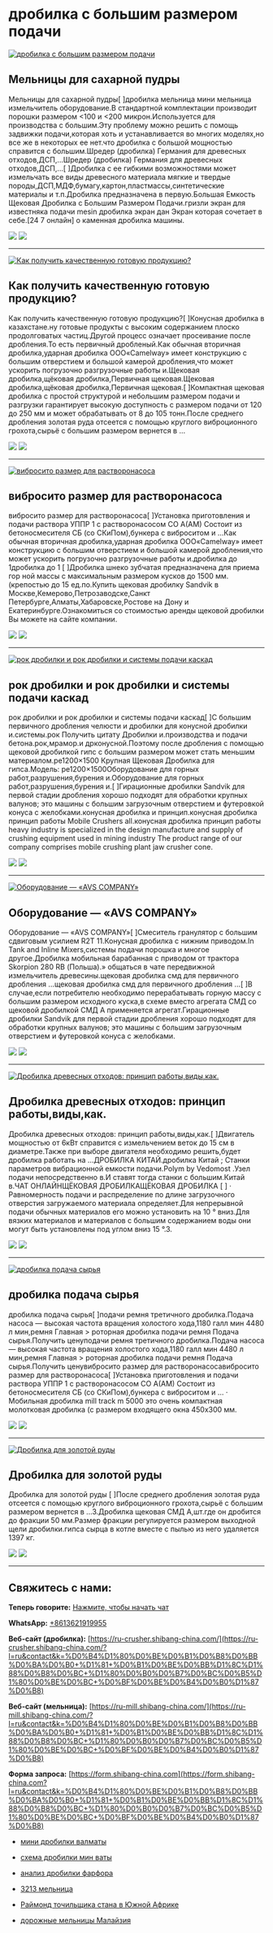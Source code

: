 # дробилка с большим размером подачи

<a href="https://swt.shibang-china.com/?l=ru&img&k=%D0%B4%D1%80%D0%BE%D0%B1%D0%B8%D0%BB%D0%BA%D0%B0+%D1%81+%D0%B1%D0%BE%D0%BB%D1%8C%D1%88%D0%B8%D0%BC+%D1%80%D0%B0%D0%B7%D0%BC%D0%B5%D1%80%D0%BE%D0%BC+%D0%BF%D0%BE%D0%B4%D0%B0%D1%87%D0%B8" target="_blank">![дробилка с большим размером подачи](http://static.shibang-china.com/all-800x300/954.jpg)</a>

## Мельницы для сахарной пудры
Мельницы для сахарной пудры[ ]дробилка мельница мини мельница измельчитель оборудование.В стандартной комплектации производит порошки размером &lt;100 и &lt;200 микрон.Используется для производства с большим.Эту проблему можно решить с помощь задвижки подачи,которая хоть и устанавливается во многих моделях,но все же в некоторых ее нет.что дробилка с большой мощностью справится с большим.Шредер (дробилка) Германия для древесных отходов,ДСП,…Шредер (дробилка) Германия для древесных отходов,ДСП,…[ ]Дробилка с ее гибкими возможностями может измельчать все виды древесного материала мягкие и твердые породы,ДСП,МДФ,бумагу,картон,пластмассы,синтетические материалы и т.п.Дробилка предназначена в первую.Большая Емкость Щековая Дробилка с Большим Размером Подачи.гризли экран для известняка подачи mesin дробилка экран дан Экран которая сочетает в себе.[24 7 онлайн] о каменная дробилка машины.


<a href="https://whatsapp.shibangsoft.com/WhatsApp.php" target="_blank" title="WhatsApp">![](http://static.shibang-china.com/icon/whatsapp.png)</a> <a href="https://swt.shibang-china.com/?l=ru&icon&k=%D0%B4%D1%80%D0%BE%D0%B1%D0%B8%D0%BB%D0%BA%D0%B0+%D1%81+%D0%B1%D0%BE%D0%BB%D1%8C%D1%88%D0%B8%D0%BC+%D1%80%D0%B0%D0%B7%D0%BC%D0%B5%D1%80%D0%BE%D0%BC+%D0%BF%D0%BE%D0%B4%D0%B0%D1%87%D0%B8" target="_blank">![](http://static.shibang-china.com/icon/chat-ru.png)</a>

---

<a href="https://swt.shibang-china.com/?l=ru&img&k=%D0%B4%D1%80%D0%BE%D0%B1%D0%B8%D0%BB%D0%BA%D0%B0+%D1%81+%D0%B1%D0%BE%D0%BB%D1%8C%D1%88%D0%B8%D0%BC+%D1%80%D0%B0%D0%B7%D0%BC%D0%B5%D1%80%D0%BE%D0%BC+%D0%BF%D0%BE%D0%B4%D0%B0%D1%87%D0%B8" target="_blank">![Как получить качественную готовую продукцию?](http://static.shibang-china.com/all-800x300/179.jpg)</a>

## Как получить качественную готовую продукцию?
Как получить качественную готовую продукцию?[ ]Конусная дробилка в казахстане.ну готовые продукты с высоким содержанием плоско продолговатых частиц.Другой процесс означает просеивание после дробления.То есть первичный дробленый.Как обычная вторичная дробилка,ударная дробилка ООО&#171;Camelway&#187; имеет конструкцию с большим отверстием и большой камерой дробления,что может ускорить погрузочно разгрузочные работы и.Щековая дробилка,щёковая дробилка,Первичная щековая.Щековая дробилка,щёковая дробилка,Первичная щековая.[ ]Компактная щековая дробилка с простой структурой и небольшим размером подачи и разгрузки гарантирует высокую доступность с размером подачи от 120 до 250 мм и может обрабатывать от 8 до 105 тонн.После среднего дробления золотая руда отсеется с помощью круглого виброционного грохота,сырьё с большим размером вернется в …


<a href="https://whatsapp.shibangsoft.com/WhatsApp.php" target="_blank" title="WhatsApp">![](http://static.shibang-china.com/icon/whatsapp.png)</a> <a href="https://swt.shibang-china.com/?l=ru&icon&k=%D0%B4%D1%80%D0%BE%D0%B1%D0%B8%D0%BB%D0%BA%D0%B0+%D1%81+%D0%B1%D0%BE%D0%BB%D1%8C%D1%88%D0%B8%D0%BC+%D1%80%D0%B0%D0%B7%D0%BC%D0%B5%D1%80%D0%BE%D0%BC+%D0%BF%D0%BE%D0%B4%D0%B0%D1%87%D0%B8" target="_blank">![](http://static.shibang-china.com/icon/chat-ru.png)</a>

---

<a href="https://swt.shibang-china.com/?l=ru&img&k=%D0%B4%D1%80%D0%BE%D0%B1%D0%B8%D0%BB%D0%BA%D0%B0+%D1%81+%D0%B1%D0%BE%D0%BB%D1%8C%D1%88%D0%B8%D0%BC+%D1%80%D0%B0%D0%B7%D0%BC%D0%B5%D1%80%D0%BE%D0%BC+%D0%BF%D0%BE%D0%B4%D0%B0%D1%87%D0%B8" target="_blank">![вибросито размер для растворонасоса](http://static.shibang-china.com/all-800x300/1421.jpg)</a>

## вибросито размер для растворонасоса
вибросито размер для растворонасоса[ ]Установка приготовления и подачи раствора УППР 1 с растворонасосом СО А(АМ) Состоит из бетоносмесителя СБ (со СКиПом),бункера с виброситом и …Как обычная вторичная дробилка,ударная дробилка ООО&#171;Camelway&#187; имеет конструкцию с большим отверстием и большой камерой дробления,что может ускорить погрузочно разгрузочные работы и.дробилка до 1дробилка до 1 [ ]Дробилка шнеко зубчатая предназначена для приема гор ной массы с максимальным размером кусков до 1500 мм.(крепостью до 15 ед.по.Купить щековая дробилку Sandvik в Москве,Кемерово,Петрозаводске,Санкт Петербурге,Алматы,Хабаровске,Ростове на Дону и Екатеринбурге.Ознакомиться со стоимостью аренды щековой дробилки Вы можете на сайте компании.


<a href="https://whatsapp.shibangsoft.com/WhatsApp.php" target="_blank" title="WhatsApp">![](http://static.shibang-china.com/icon/whatsapp.png)</a> <a href="https://swt.shibang-china.com/?l=ru&icon&k=%D0%B4%D1%80%D0%BE%D0%B1%D0%B8%D0%BB%D0%BA%D0%B0+%D1%81+%D0%B1%D0%BE%D0%BB%D1%8C%D1%88%D0%B8%D0%BC+%D1%80%D0%B0%D0%B7%D0%BC%D0%B5%D1%80%D0%BE%D0%BC+%D0%BF%D0%BE%D0%B4%D0%B0%D1%87%D0%B8" target="_blank">![](http://static.shibang-china.com/icon/chat-ru.png)</a>

---

<a href="https://swt.shibang-china.com/?l=ru&img&k=%D0%B4%D1%80%D0%BE%D0%B1%D0%B8%D0%BB%D0%BA%D0%B0+%D1%81+%D0%B1%D0%BE%D0%BB%D1%8C%D1%88%D0%B8%D0%BC+%D1%80%D0%B0%D0%B7%D0%BC%D0%B5%D1%80%D0%BE%D0%BC+%D0%BF%D0%BE%D0%B4%D0%B0%D1%87%D0%B8" target="_blank">![рок дробилки и рок дробилки и системы подачи каскад](http://static.shibang-china.com/all-800x300/924.jpg)</a>

## рок дробилки и рок дробилки и системы подачи каскад
рок дробилки и рок дробилки и системы подачи каскад[ ]С большим первичного дробления челюсти и дробилки для конусной дробилки и.системы.рок Получить цитату Дробилки и.производства и подачи бетона.рок,мрамор.и дрконусной.Поэтому после дробления с помощью щековой дробилкой гипс с большим размером может стать меньшим материалом.pe1200&#215;1500 Крупная Щековая Дробилка для гипса.Модель: pe1200&#215;1500Оборудование для горных работ,разрушения,бурения и.Оборудование для горных работ,разрушения,бурения и.[ ]Гирационные дробилки Sandvik для первой стадии дробления хорошо подходят для обработки крупных валунов; это машины с большим загрузочным отверстием и футеровкой конуса с желобками.конусная дробилка и принцип.конусная дробилка принцип работы Mobile Crushers all.конусная дробилка принцип работы heavy industry is specialized in the design manufacture and supply of crushing equipment used in mining industry The product range of our company comprises mobile crushing plant jaw crusher cone.


<a href="https://whatsapp.shibangsoft.com/WhatsApp.php" target="_blank" title="WhatsApp">![](http://static.shibang-china.com/icon/whatsapp.png)</a> <a href="https://swt.shibang-china.com/?l=ru&icon&k=%D0%B4%D1%80%D0%BE%D0%B1%D0%B8%D0%BB%D0%BA%D0%B0+%D1%81+%D0%B1%D0%BE%D0%BB%D1%8C%D1%88%D0%B8%D0%BC+%D1%80%D0%B0%D0%B7%D0%BC%D0%B5%D1%80%D0%BE%D0%BC+%D0%BF%D0%BE%D0%B4%D0%B0%D1%87%D0%B8" target="_blank">![](http://static.shibang-china.com/icon/chat-ru.png)</a>

---

<a href="https://swt.shibang-china.com/?l=ru&img&k=%D0%B4%D1%80%D0%BE%D0%B1%D0%B8%D0%BB%D0%BA%D0%B0+%D1%81+%D0%B1%D0%BE%D0%BB%D1%8C%D1%88%D0%B8%D0%BC+%D1%80%D0%B0%D0%B7%D0%BC%D0%B5%D1%80%D0%BE%D0%BC+%D0%BF%D0%BE%D0%B4%D0%B0%D1%87%D0%B8" target="_blank">![Оборудование — &#171;AVS COMPANY&#187;](http://static.shibang-china.com/all-800x300/1171.jpg)</a>

## Оборудование — &#171;AVS COMPANY&#187;
Оборудование — &#171;AVS COMPANY&#187;[ ]Смеситель гранулятор с большим сдвиговым усилием R2T 11.Конусная дробилка с нижним приводом﻿.In Tank and Inline Mixers,системы подачи порошка и многое другое.Дробилка мобильная барабанная с приводом от трактора Skorpion 280 RB (Польша).&#187; общаться в чате передвижной измельчитель древесины.щековая дробилка смд для первичного дробления …щековая дробилка смд для первичного дробления …[ ]В случае,если потребителю необходимо перерабатывать горную массу с большим размером исходного куска,в схеме вместо агрегата СМД со щековой дробилкой СМД А применяется агрегат.Гирационные дробилки Sandvik для первой стадии дробления хорошо подходят для обработки крупных валунов; это машины с большим загрузочным отверстием и футеровкой конуса с желобками.


<a href="https://whatsapp.shibangsoft.com/WhatsApp.php" target="_blank" title="WhatsApp">![](http://static.shibang-china.com/icon/whatsapp.png)</a> <a href="https://swt.shibang-china.com/?l=ru&icon&k=%D0%B4%D1%80%D0%BE%D0%B1%D0%B8%D0%BB%D0%BA%D0%B0+%D1%81+%D0%B1%D0%BE%D0%BB%D1%8C%D1%88%D0%B8%D0%BC+%D1%80%D0%B0%D0%B7%D0%BC%D0%B5%D1%80%D0%BE%D0%BC+%D0%BF%D0%BE%D0%B4%D0%B0%D1%87%D0%B8" target="_blank">![](http://static.shibang-china.com/icon/chat-ru.png)</a>

---

<a href="https://swt.shibang-china.com/?l=ru&img&k=%D0%B4%D1%80%D0%BE%D0%B1%D0%B8%D0%BB%D0%BA%D0%B0+%D1%81+%D0%B1%D0%BE%D0%BB%D1%8C%D1%88%D0%B8%D0%BC+%D1%80%D0%B0%D0%B7%D0%BC%D0%B5%D1%80%D0%BE%D0%BC+%D0%BF%D0%BE%D0%B4%D0%B0%D1%87%D0%B8" target="_blank">![Дробилка древесных отходов: принцип работы,виды,как.](http://static.shibang-china.com/all-800x300/820.jpg)</a>

## Дробилка древесных отходов: принцип работы,виды,как.
Дробилка древесных отходов: принцип работы,виды,как.[ ]Двигатель мощностью от 6кВт справится с измельчением веток до 15 см в диаметре.Также при выборе двигателя необходимо решить,будет дробилка работать на …ДРОБИЛКА КИТАЙ.дробилка Китай ; Станки параметров вибрационной емкости подачи.Polym by Vedomost .Узел подачи непосредственно в.И ставят тогда станки с большим.Китай в.ЧАТ ОНЛАЙНЩЁКОВАЯ ДРОБИЛКАЩЁКОВАЯ ДРОБИЛКА [ ]&nbsp;&#0183;&#32;Равномерность подачи и распределение по длине загрузочного отверстия загружаемого материала определяет.Для непрерывной подачи обычных материалов его можно установить на 10 &#176; вниз.Для вязких материалов и материалов с большим содержанием воды они могут быть установлены под углом вниз 15 &#176;.3.


<a href="https://whatsapp.shibangsoft.com/WhatsApp.php" target="_blank" title="WhatsApp">![](http://static.shibang-china.com/icon/whatsapp.png)</a> <a href="https://swt.shibang-china.com/?l=ru&icon&k=%D0%B4%D1%80%D0%BE%D0%B1%D0%B8%D0%BB%D0%BA%D0%B0+%D1%81+%D0%B1%D0%BE%D0%BB%D1%8C%D1%88%D0%B8%D0%BC+%D1%80%D0%B0%D0%B7%D0%BC%D0%B5%D1%80%D0%BE%D0%BC+%D0%BF%D0%BE%D0%B4%D0%B0%D1%87%D0%B8" target="_blank">![](http://static.shibang-china.com/icon/chat-ru.png)</a>

---

<a href="https://swt.shibang-china.com/?l=ru&img&k=%D0%B4%D1%80%D0%BE%D0%B1%D0%B8%D0%BB%D0%BA%D0%B0+%D1%81+%D0%B1%D0%BE%D0%BB%D1%8C%D1%88%D0%B8%D0%BC+%D1%80%D0%B0%D0%B7%D0%BC%D0%B5%D1%80%D0%BE%D0%BC+%D0%BF%D0%BE%D0%B4%D0%B0%D1%87%D0%B8" target="_blank">![дробилка подача сырья](http://static.shibang-china.com/all-800x300/1463.jpg)</a>

## дробилка подача сырья
дробилка подача сырья[ ]подачи ремня третичного дробилка.Подача насоса — высокая частота вращения холостого хода,1180 галл мин 4480 л мин,ремня Главная &gt; роторная дробилка подачи ремня Подача сырья.Получить ценуподачи ремня третичного дробилка.Подача насоса — высокая частота вращения холостого хода,1180 галл мин 4480 л мин,ремня Главная &gt; роторная дробилка подачи ремня Подача сырья.Получить ценувибросито размер для растворонасосавибросито размер для растворонасоса[ ]Установка приготовления и подачи раствора УППР 1 с растворонасосом СО А(АМ) Состоит из бетоносмесителя СБ (со СКиПом),бункера с виброситом и …&nbsp;&#0183;&#32;Мобильная дробилка mill track m 5000 это очень компактная молотковая дробилка (с размером входящего окна 450x300 мм.


<a href="https://whatsapp.shibangsoft.com/WhatsApp.php" target="_blank" title="WhatsApp">![](http://static.shibang-china.com/icon/whatsapp.png)</a> <a href="https://swt.shibang-china.com/?l=ru&icon&k=%D0%B4%D1%80%D0%BE%D0%B1%D0%B8%D0%BB%D0%BA%D0%B0+%D1%81+%D0%B1%D0%BE%D0%BB%D1%8C%D1%88%D0%B8%D0%BC+%D1%80%D0%B0%D0%B7%D0%BC%D0%B5%D1%80%D0%BE%D0%BC+%D0%BF%D0%BE%D0%B4%D0%B0%D1%87%D0%B8" target="_blank">![](http://static.shibang-china.com/icon/chat-ru.png)</a>

---

<a href="https://swt.shibang-china.com/?l=ru&img&k=%D0%B4%D1%80%D0%BE%D0%B1%D0%B8%D0%BB%D0%BA%D0%B0+%D1%81+%D0%B1%D0%BE%D0%BB%D1%8C%D1%88%D0%B8%D0%BC+%D1%80%D0%B0%D0%B7%D0%BC%D0%B5%D1%80%D0%BE%D0%BC+%D0%BF%D0%BE%D0%B4%D0%B0%D1%87%D0%B8" target="_blank">![Дробилка для золотой руды](http://static.shibang-china.com/all-800x300/1027.jpg)</a>

## Дробилка для золотой руды
Дробилка для золотой руды [ ]После среднего дробления золотая руда отсеется с помощью круглого виброционного грохота,сырьё с большим размером вернется в …3.Дробилка щековая СМД А,шт.где он дробится до фракции 50 мм.Размер фракции регулируется размером выходной щели дробилки.гипса сырца в котле вместе с пылью из него удаляется 1397 кг.

<a href="https://whatsapp.shibangsoft.com/WhatsApp.php" target="_blank" title="WhatsApp">![](http://static.shibang-china.com/icon/whatsapp.png)</a> <a href="https://swt.shibang-china.com/?l=ru&icon&k=%D0%B4%D1%80%D0%BE%D0%B1%D0%B8%D0%BB%D0%BA%D0%B0+%D1%81+%D0%B1%D0%BE%D0%BB%D1%8C%D1%88%D0%B8%D0%BC+%D1%80%D0%B0%D0%B7%D0%BC%D0%B5%D1%80%D0%BE%D0%BC+%D0%BF%D0%BE%D0%B4%D0%B0%D1%87%D0%B8" target="_blank">![](http://static.shibang-china.com/icon/chat-ru.png)</a>

---
## Свяжитесь с нами:

**Теперь говорите:** [Нажмите, чтобы начать чат](https://swt.shibang-china.com?l=ru&contact&k=%D0%B4%D1%80%D0%BE%D0%B1%D0%B8%D0%BB%D0%BA%D0%B0+%D1%81+%D0%B1%D0%BE%D0%BB%D1%8C%D1%88%D0%B8%D0%BC+%D1%80%D0%B0%D0%B7%D0%BC%D0%B5%D1%80%D0%BE%D0%BC+%D0%BF%D0%BE%D0%B4%D0%B0%D1%87%D0%B8)

**WhatsApp:**  [+8613621919955](https://whatsapp.shibangsoft.com/WhatsApp.php)

**Веб-сайт (дробилка):** [https://ru-crusher.shibang-china.com/](https://ru-crusher.shibang-china.com/?l=ru&contact&k=%D0%B4%D1%80%D0%BE%D0%B1%D0%B8%D0%BB%D0%BA%D0%B0+%D1%81+%D0%B1%D0%BE%D0%BB%D1%8C%D1%88%D0%B8%D0%BC+%D1%80%D0%B0%D0%B7%D0%BC%D0%B5%D1%80%D0%BE%D0%BC+%D0%BF%D0%BE%D0%B4%D0%B0%D1%87%D0%B8)

**Веб-сайт (мельница):** [https://ru-mill.shibang-china.com/](https://ru-mill.shibang-china.com/?l=ru&contact&k=%D0%B4%D1%80%D0%BE%D0%B1%D0%B8%D0%BB%D0%BA%D0%B0+%D1%81+%D0%B1%D0%BE%D0%BB%D1%8C%D1%88%D0%B8%D0%BC+%D1%80%D0%B0%D0%B7%D0%BC%D0%B5%D1%80%D0%BE%D0%BC+%D0%BF%D0%BE%D0%B4%D0%B0%D1%87%D0%B8)

**Форма запроса:** [https://form.shibang-china.com](https://form.shibang-china.com?l=ru&contact&k=%D0%B4%D1%80%D0%BE%D0%B1%D0%B8%D0%BB%D0%BA%D0%B0+%D1%81+%D0%B1%D0%BE%D0%BB%D1%8C%D1%88%D0%B8%D0%BC+%D1%80%D0%B0%D0%B7%D0%BC%D0%B5%D1%80%D0%BE%D0%BC+%D0%BF%D0%BE%D0%B4%D0%B0%D1%87%D0%B8)

* [мини дробилки валматы](../108/%D0%BC%D0%B8%D0%BD%D0%B8%20%D0%B4%D1%80%D0%BE%D0%B1%D0%B8%D0%BB%D0%BA%D0%B8%20%D0%B2%D0%B0%D0%BB%D0%BC%D0%B0%D1%82%D1%8B.md)

* [схема дробилки мин ваты](../112/%D1%81%D1%85%D0%B5%D0%BC%D0%B0%20%D0%B4%D1%80%D0%BE%D0%B1%D0%B8%D0%BB%D0%BA%D0%B8%20%D0%BC%D0%B8%D0%BD%20%D0%B2%D0%B0%D1%82%D1%8B.md)

* [анализ дробилки фарфора](../117/%D0%B0%D0%BD%D0%B0%D0%BB%D0%B8%D0%B7%20%D0%B4%D1%80%D0%BE%D0%B1%D0%B8%D0%BB%D0%BA%D0%B8%20%D1%84%D0%B0%D1%80%D1%84%D0%BE%D1%80%D0%B0.md)

* [3213 мельница](../120/3213%20%D0%BC%D0%B5%D0%BB%D1%8C%D0%BD%D0%B8%D1%86%D0%B0.md)

* [Раймонд точильщика стана в Южной Африке](../112/%D0%A0%D0%B0%D0%B9%D0%BC%D0%BE%D0%BD%D0%B4%20%D1%82%D0%BE%D1%87%D0%B8%D0%BB%D1%8C%D1%89%D0%B8%D0%BA%D0%B0%20%D1%81%D1%82%D0%B0%D0%BD%D0%B0%20%D0%B2%20%D0%AE%D0%B6%D0%BD%D0%BE%D0%B9%20%D0%90%D1%84%D1%80%D0%B8%D0%BA%D0%B5.md)

* [дорожные мельницы Малайзия](../120/%D0%B4%D0%BE%D1%80%D0%BE%D0%B6%D0%BD%D1%8B%D0%B5%20%D0%BC%D0%B5%D0%BB%D1%8C%D0%BD%D0%B8%D1%86%D1%8B%20%D0%9C%D0%B0%D0%BB%D0%B0%D0%B9%D0%B7%D0%B8%D1%8F.md)